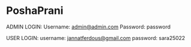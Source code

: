 # PoshaPrani
ADMIN LOGIN:
Username: admin@admin.com
Password: password

USER LOGIN:
username: jannatferdous@gmail.com
password: sara25022

